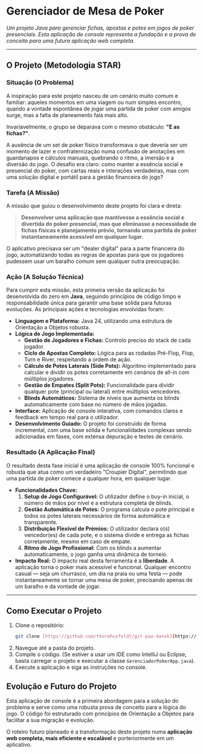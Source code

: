 # Gerenciador de Mesa de Poker

*Um projeto Java para gerenciar fichas, apostas e potes em jogos de poker presenciais. Esta aplicação de console representa a fundação e a prova de conceito para uma futura aplicação web completa.*

---

## O Projeto (Metodologia STAR)


### Situação (O Problema)

A inspiração para este projeto nasceu de um cenário muito comum e familiar: aqueles momentos em uma viagem ou num simples encontro, quando a vontade espontânea de jogar uma partida de poker com amigos surge, mas a falta de planeamento fala mais alto.

Invariavelmente, o grupo se deparava com o mesmo obstáculo: **"E as fichas?"**.

A ausência de um set de poker físico transformava o que deveria ser um momento de lazer e confraternização numa confusão de anotações em guardanapos e cálculos manuais, quebrando o ritmo, a imersão e a diversão do jogo. O desafio era claro: como manter a essência social e presencial do poker, com cartas reais e interações verdadeiras, mas com uma solução digital e portátil para a gestão financeira do jogo?

### Tarefa (A Missão)

A missão que guiou o desenvolvimento deste projeto foi clara e direta:

> **Desenvolver uma aplicação que mantivesse a essência social e divertida do poker presencial, mas que eliminasse a necessidade de fichas físicas e planejamento prévio, tornando uma partida de poker instantaneamente acessível em qualquer lugar.**

O aplicativo precisava ser um "dealer digital" para a parte financeira do jogo, automatizando todas as regras de apostas para que os jogadores pudessem usar um baralho comum sem qualquer outra preocupação.

### Ação (A Solução Técnica)

Para cumprir esta missão, esta primeira versão da aplicação foi desenvolvida do zero em **Java**, seguindo princípios de código limpo e responsabilidade única para garantir uma base sólida para futuras evoluções. As principais ações e tecnologias envolvidas foram:

* **Linguagem e Plataforma:** Java 24, utilizando uma estrutura de Orientação a Objetos robusta.
* **Lógica de Jogo Implementada:**
    * **Gestão de Jogadores e Fichas:** Controlo preciso do stack de cada jogador.
    * **Ciclo de Apostas Completo:** Lógica para as rodadas Pré-Flop, Flop, Turn e River, respeitando a ordem de ação.
    * **Cálculo de Potes Laterais (Side Pots):** Algoritmo implementado para calcular e dividir os potes corretamente em cenários de all-in com múltiplos jogadores.
    * **Gestão de Empates (Split Pots):** Funcionalidade para dividir qualquer pote (principal ou lateral) entre múltiplos vencedores.
    * **Blinds Automáticos:** Sistema de níveis que aumenta os blinds automaticamente com base no número de mãos jogadas.
* **Interface:** Aplicação de console interativa, com comandos claros e feedback em tempo real para o utilizador.
* **Desenvolvimento Guiado:** O projeto foi construído de forma incremental, com uma base sólida e funcionalidades complexas sendo adicionadas em fases, com extensa depuração e testes de cenário.

### Resultado (A Aplicação Final)

O resultado desta fase inicial é uma aplicação de console 100% funcional e robusta que atua como um verdadeiro "Croupier Digital", permitindo que uma partida de poker comece a qualquer hora, em qualquer lugar.

* **Funcionalidades Chave:**
    1.  **Setup de Jogo Configurável:** O utilizador define o buy-in inicial, o número de mãos por nível e a estrutura completa de blinds.
    2.  **Gestão Automática de Potes:** O programa calcula o pote principal e todos os potes laterais necessários de forma automática e transparente.
    3.  **Distribuição Flexível de Prémios:** O utilizador declara o(s) vencedor(es) de cada pote, e o sistema divide e entrega as fichas corretamente, mesmo em caso de empate.
    4.  **Ritmo de Jogo Profissional:** Com os blinds a aumentar automaticamente, o jogo ganha uma dinâmica de torneio.
* **Impacto Real:**
    O impacto real desta ferramenta é a **liberdade**. A aplicação torna o poker mais acessível e funcional. Qualquer encontro casual — seja um churrasco, um dia na praia ou uma festa — pode instantaneamente se tornar uma mesa de poker, precisando apenas de um baralho e da vontade de jogar.

---

## Como Executar o Projeto

1.  Clone o repositório:
    ```bash
    git clone [https://github.com/thorehusfeldt/git-paa-dansk](https://github.com/thorehusfeldt/git-paa-dansk)
    ```
2.  Navegue até a pasta do projeto.
3.  Compile o código. (Se estiver a usar um IDE como IntelliJ ou Eclipse, basta carregar o projeto e executar a classe `GerenciadorPokerApp.java`).
4.  Execute a aplicação e siga as instruções no console.

## Evolução e Futuro do Projeto

Esta aplicação de console é a primeira abordagem para a solução do problema e serve como uma robusta prova de conceito para a lógica do jogo. O código foi estruturado com princípios de Orientação a Objetos para facilitar a sua migração e evolução.

O roteiro futuro planeado é a transformação deste projeto numa **aplicação web completa, mais eficiente e escalável** e porteriormente em um aplicativo.

